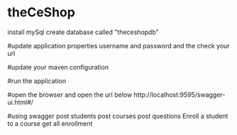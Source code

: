 # theCeShop
install mySql
create database called "theceshopdb"

#update application properties 
username and password
and the check your url

#update your maven configuration

#run the application

#open the browser and open the url below
http://localhost:9595/swagger-ui.html#/

#using swagger
post students
post courses
post questions
Enroll a student to a course
get all enrollment 
